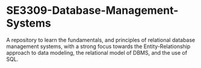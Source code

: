 # SE3309-Database-Management-Systems
A repository to learn the fundamentals, and principles of relational database management systems, with a strong focus towards the Entity-Relationship approach to data modeling, the relational model of DBMS, and the use of SQL.
